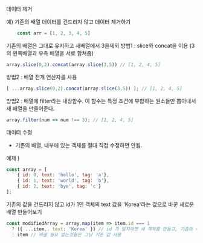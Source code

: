 데이터 제거

예) 기존의 배열 데이터를 건드리지 않고 데이터 제거하기
````javascript
    const arr = [1, 2, 3, 4, 5]
````
기존의 배열은 그대로 유지하고 새배열에서 3을제외
방법1 : slice와 concat을 이용 (3의 왼쪽배열과 우측 배열을 서로 합쳐줌)
````javascript
array.slice(0,2).concat(array.slice(3,5)) // [1, 2, 4, 5]
````

방법2 : 배열 전개 연산자를 사용
````javascript
[ ...array.slice(0,2).concat(array.slice(3,5)) ]; // [1, 2, 4, 5]
````

방법2 : 배열에 filter라는 내장함수. 이 함수는 특정 조건에 부합하는 원소들만 뽑아내서 새 배열을 만들어준다. 
````javascript
array.filter(num => num !== 3); // [1, 2, 4, 5]
````




데이터 수정
- 기존의 배열, 내부에 있는 객체를 절대 직접 수정하면 안됨.

예제 )
````javascript
const array = [
    { id: 0, text: 'hello', tag: 'a'},
    { id: 1, text: 'world', tag: 'b'},
    { id: 2, text: 'bye', tag: 'c'}
];
````
기존의 값을 건드리지 않고 id가 1인 객체의 text 값을 'Korea'라는 값으로 바꾼 새로운 배열 만들어보기
````javascript
const modifiedArray = array.map(item => item.id === 1
  ? ({ ...item,. text: 'Korea' }) // id 가 일치하면 새 객체를 만들고, 기존의 내용을 집어넣고 원하는 값 덮어쓰기
  : item // 바꿀 필요 없는것들은 그냥 기존 값 사용
````
